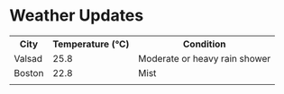 # Weather Updates

<!-- WEATHER-UPDATE-START -->
<table><tr><th>City</th><th>Temperature (°C)</th><th>Condition</th></tr><tr><td>Valsad</td><td>25.8</td><td>Moderate or heavy rain shower</td></tr><tr><td>Boston</td><td>22.8</td><td>Mist</td></tr><tr><td></td><td></td><td></td></tr></table>
<!-- WEATHER-UPDATE-END -->
